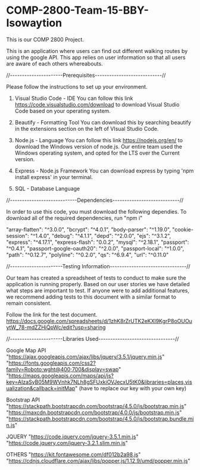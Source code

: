 # COMP-2800-Team-15-BBY-Isowaytion

This is our COMP 2800 Project. 

This is an application where users can find out different walking routes
by using the google API. This app relies on user information so that all users are aware of each others whereabouts. 

//----------------------Prerequisites----------------------------//

Please follow the instructions to set up your environment.

1. Visual Studio Code - IDE
    You can follow this link https://code.visualstudio.com/download to download
    Visual Studio Code based on your operating system. 

2. Beautify - Formatting Tool 
    You can download this by searching beautify in the extensions section on the left of VIsual Studio Code. 

3. Node.js - Language
    You can follow this link https://nodejs.org/en/ to download the Windows version of node.js. Our entire team used the Windows operating system, and opted for the LTS over the Current version.

4. Express - Node.js Framework 
    You can download express by typing 'npm install express' in your terminal. 

5. SQL - Database Language

//----------------------------Dependencies----------------------------//

In order to use this code, you must download the following dependies.
To download all of the required dependencies, run "npm i" 

"array-flatten": "^3.0.0",
"bcrypt": "^4.0.1",
"body-parser": "^1.19.0",
"cookie-session": "^1.4.0",
"debug": "^4.1.1",
"depd": "^2.0.0",
"ejs": "^3.1.2",
"express": "^4.17.1",
"express-flash": "0.0.2",
"mysql": "^2.18.1",
"passport": "^0.4.1",
"passport-google-oauth20": "^2.0.0",
"passport-local": "^1.0.0",
"path": "^0.12.7",
"polyline": "^0.2.0",
"qs": "^6.9.4",
"url": "^0.11.0"


//----------------------Testing Information--------------------------------//

Our team has created a spreadsheet of tests to conduct to make sure the application is running properly. Based on our user stories we have detailed what steps are important to test. If anyone were to add additional features, we recommend adding tests to this document with a similar format to remain consistent. 

Follow the link for the test document.
https://docs.google.com/spreadsheets/d/1zhK8rZrUTK2eKXl9KgrP8oOUOuytW_78-mdZZHiQpWc/edit?usp=sharing


//----------------------Libraries Used--------------------------------//

Google Map API 
"https://ajax.googleapis.com/ajax/libs/jquery/3.5.1/jquery.min.js"
"https://fonts.googleapis.com/css2?family=Roboto:wght@400;700&display=swap"
"https://maps.googleapis.com/maps/api/js?key=AIzaSyB05M9WVnhk7NLh8gSFUxkiOVJecxU5tK0&libraries=places,visualization&callback=initMap"
(have to replace our key with your own key)

Bootstrap API
"https://stackpath.bootstrapcdn.com/bootstrap/4.5.0/js/bootstrap.min.js"
"https://maxcdn.bootstrapcdn.com/bootstrap/4.0.0/js/bootstrap.min.js"
"https://stackpath.bootstrapcdn.com/bootstrap/4.5.0/js/bootstrap.bundle.min.js"

JQUERY
"https://code.jquery.com/jquery-3.5.1.min.js"
"https://code.jquery.com/jquery-3.2.1.slim.min.js"

OTHERS
"https://kit.fontawesome.com/df012b2a98.js"
"https://cdnjs.cloudflare.com/ajax/libs/popper.js/1.12.9/umd/popper.min.js"